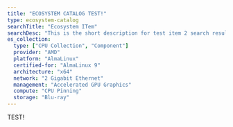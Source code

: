 ```yaml
---
title: "ECOSYSTEM CATALOG TEST!"
type: ecosystem-catalog
searchTitle: "Ecosystem ITem"
searchDesc: "This is the short description for test item 2 search results"
es_collection: 
  type: ["CPU Collection", "Component"]
  provider: "AMD"
  platform: "AlmaLinux"
  certified-for: "AlmaLinux 9"
  architecture: "x64"
  network: "2 Gigabit Ethernet"
  management: "Accelerated GPU Graphics"
  compute: "CPU Pinning"
  storage: "Blu-ray"
---
```

TEST!